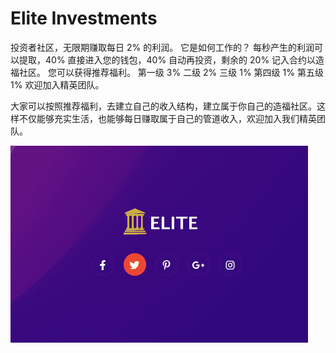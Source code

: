 # Elite Investments

投资者社区，无限期赚取每日 2% 的利润。
它是如何工作的？
每秒产生的利润可以提取，40% 直接进入您的钱包，40% 自动再投资，剩余的 20% 记入合约以造福社区。
您可以获得推荐福利。
第一级 3%
二级 2%
三级 1%
第四级 1%
第五级 1%
欢迎加入精英团队。

大家可以按照推荐福利，去建立自己的收入结构，建立属于你自己的造福社区。这样不仅能够充实生活，也能够每日赚取属于自己的管道收入，欢迎加入我们精英团队。

![eliteinvestments-dapp-high-risk-tron-image1-500x315_bf3954c7d399313df52ba03e63312ce0](eliteinvestments-dapp-high-risk-tron-image1-500x315_bf3954c7d399313df52ba03e63312ce0.png)
